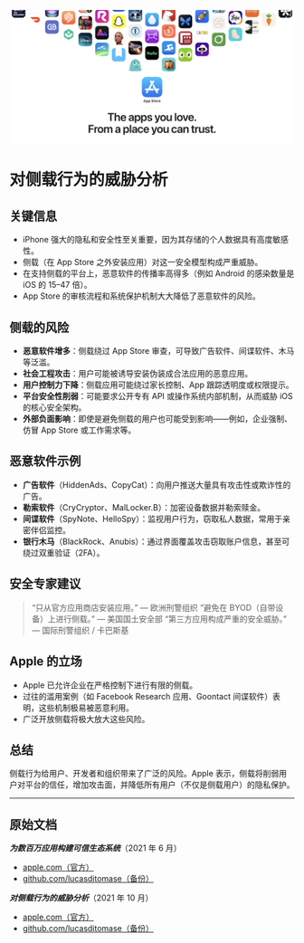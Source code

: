 ![Banner](../assets/banner.png)

# 对侧载行为的威胁分析

## 关键信息

- iPhone 强大的隐私和安全性至关重要，因为其存储的个人数据具有高度敏感性。
- 侧载（在 App Store 之外安装应用）对这一安全模型构成严重威胁。
- 在支持侧载的平台上，恶意软件的传播率高得多（例如 Android 的感染数量是 iOS 的 15–47 倍）。
- App Store 的审核流程和系统保护机制大大降低了恶意软件的风险。

## 侧载的风险

- **恶意软件增多**：侧载绕过 App Store 审查，可导致广告软件、间谍软件、木马等泛滥。
- **社会工程攻击**：用户可能被诱导安装伪装成合法应用的恶意应用。
- **用户控制力下降**：侧载应用可能绕过家长控制、App 跟踪透明度或权限提示。
- **平台安全性削弱**：可能要求公开专有 API 或操作系统内部机制，从而威胁 iOS 的核心安全架构。
- **外部负面影响**：即使是避免侧载的用户也可能受到影响——例如，企业强制、仿冒 App Store 或工作需求等。

## 恶意软件示例

- **广告软件**（HiddenAds、CopyCat）：向用户推送大量具有攻击性或欺诈性的广告。
- **勒索软件**（CryCryptor、MalLocker.B）：加密设备数据并勒索赎金。
- **间谍软件**（SpyNote、HelloSpy）：监视用户行为，窃取私人数据，常用于亲密伴侣监控。
- **银行木马**（BlackRock、Anubis）：通过界面覆盖攻击窃取账户信息，甚至可绕过双重验证（2FA）。

## 安全专家建议

> “只从官方应用商店安装应用。” — 欧洲刑警组织
> “避免在 BYOD（自带设备）上进行侧载。” — 美国国土安全部
> “第三方应用构成严重的安全威胁。” — 国际刑警组织 / 卡巴斯基

## Apple 的立场

- Apple 已允许企业在严格控制下进行有限的侧载。
- 过往的滥用案例（如 Facebook Research 应用、Goontact 间谍软件）表明，这些机制极易被恶意利用。
- 广泛开放侧载将极大放大这些风险。

## 总结

侧载行为给用户、开发者和组织带来了广泛的风险。Apple 表示，侧载将削弱用户对平台的信任，增加攻击面，并降低所有用户（不仅是侧载用户）的隐私保护。

---

## 原始文档

***为数百万应用构建可信生态系统***（2021 年 6 月）
  -  [apple.com（官方）](https://www.apple.com/privacy/docs/Building_a_Trusted_Ecosystem_for_Millions_of_Apps.pdf)
  -  [github.com/lucasditomase（备份）](https://github.com/lucasditomase/app-restrictions/blob/main/summary.pdf)

***对侧载行为的威胁分析***（2021 年 10 月）
  -  [apple.com（官方）](https://www.apple.com/privacy/docs/Building_a_Trusted_Ecosystem_for_Millions_of_Apps_A_Threat_Analysis_of_Sideloading.pdf)
  -  [github.com/lucasditomase（备份）](https://github.com/lucasditomase/app-restrictions/blob/main/threat-analysis.pdf)

